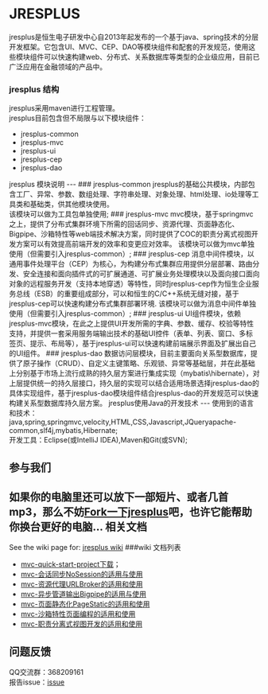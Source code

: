 JRESPLUS
===

jresplus是恒生电子研发中心自2013年起发布的一个基于java、spring技术的分层开发框架。它包含UI、MVC、CEP、DAO等模块组件和配套的开发规范，使用这些模块组件可以快速构建web、分布式、关系数据库等类型的企业级应用，目前已广泛应用在金融领域的产品中。<br>

### jresplus 结构
jresplus采用maven进行工程管理。<br/>
jresplus目前包含但不局限与以下模块组件：<br/>
<ul>
<li>jresplus-common</li>
<li>jresplus-mvc</li>
<li>jresplus-ui</li>
<li>jresplus-cep</li>
<li>jresplus-dao</li>
</ul>
jresplus  模块说明
---
### jresplus-common
jresplus的基础公共模块，内部包含工厂、异常、参数、数组处理、字符串处理、对象处理、html处理、io处理等工具类和基础类，供其他模块使用。<br/>
该模块可以做为工具包单独使用;
### jresplus-mvc
mvc模块，基于springmvc之上，提供了分布式集群环境下所需的回话同步、资源代理、页面静态化、Bigpipe、沙箱特性等web端技术解决方案，同时提供了COC的职责分离式视图开发方案可以有效提高前端开发的效率和变更应对效率。
该模块可以做为mvc单独使用（但需要引入jresplus-common）;
### jresplus-cep
消息中间件模块，以通用事件处理平台（CEP）为核心，为构建分布式集群应用提供分层部署、路由分发、安全连接和面向插件式的可扩展通道、可扩展业务处理模块以及面向接口面向对象的远程服务开发（支持本地穿透）等特性，同时jresplus-cep作为恒生企业服务总线（ESB）的重要组成部分，可以和恒生的C/C++系统无缝对接，基于jresplus-cep可以快速构建分布式集群部署环境.
该模块可以做为消息中间件单独使用（但需要引入jresplus-common）;
### jresplus-ui
UI组件模块，依赖jresplus-mvc模块，在此之上提供UI开发所需的字典、参数、缓存、校验等特性支持，并提供一套采用服务端输出技术的基础UI控件（表单、列表、窗口、多标签页、提示、布局等），基于jresplus-ui可以快速构建前端展示界面及扩展出自己的UI组件。
### jresplus-dao
数据访问层模块，目前主要面向关系型数据库，提供了原子操作（CRUD）、自定义主键策略、乐观锁、异常等基础层，并在此基础上分别基于市场上流行成熟的持久层方案进行集成实现（mybatis\hibernate），对上层提供统一的持久层接口，持久层的实现可以结合适用场景选择jresplus-dao的具体实现组件，基于jresplus-dao模块组件结合jresplus-dao的开发规范可以快速构建关系型数据库持久层方案。
jresplus使用Java的开发技术
---
使用到的语言和技术：java,spring,springmvc,velocity,HTML,CSS,Javascript,JQueryapache-common,slf4j,mybatis,Hibernate;<br/>
开发工具：Eclipse(或IntelliJ IDEA),Maven和Git(或SVN);<br/>

参与我们
---
如果你的电脑里还可以放下一部短片、或者几首mp3，那么不妨[Fork一下jresplus](https://github.com/hundsun/jresplus/fork)吧，也许它能帮助你换台更好的电脑...
相关文档
---
See the wiki page for: [jresplus wiki](https://github.com/hundsun/jresplus/wiki)
###wiki 文档列表
* [mvc-quick-start-project下载](https://github.com/hundsun/jresplus/tree/master/quick-start/quick_start_mvc.zip)；
* [mvc-会话同步NoSession的适用与使用](https://github.com/hundsun/jresplus/wiki/NoSession的适用和使用)
* [mvc-资源代理URLBroker的适用和使用](https://github.com/hundsun/jresplus/wiki/URLBroker的适用和使用)
* [mvc-异步管道输出Bigpipe的适用与使用](https://github.com/hundsun/jresplus/wiki/Bigpipe的适用和使用)
* [mvc-页面静态化PageStatic的适用和使用](https://github.com/hundsun/jresplus/wiki/PageStatic的适用和使用)
* [mvc-沙箱特性页面编程的适用和使用](https://github.com/hundsun/jresplus/wiki/沙箱特性的适用和使用)
* [mvc-职责分离式视图开发的适用和使用](https://github.com/hundsun/jresplus/wiki/COC视图开发的适用和使用)

问题反馈
---
QQ交流群：368209161<br/>
报告issue：[issue](https://github.com/hundsun/jresplus/issues)

